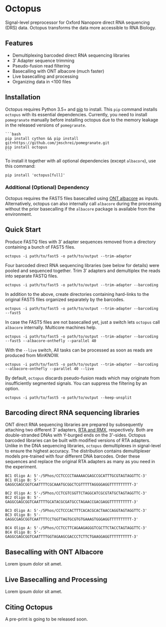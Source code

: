 # Octopus
Signal-level preprocessor for Oxford Nanopore direct RNA sequencing
(DRS) data. Octopus transforms the data more accessible to RNA Biology.

## Features
* Demultiplexing barcoded direct RNA sequencing libraries
* 3′ Adapter sequence trimming
* Pseudo-fusion read filtering
* Basecalling with ONT albacore (much faster)
* Live basecalling and processing
* Organizing data in <100 files

## Installation
Octopus requires Python 3.5+ and [pip](http://pypi.python.org/pypi/pip) to install.
This `pip` command installs `octopus` with its essential dependencies. Currently,
you need to install `pomegranate` manually before installing octopus due to the
memory leakage in the released versions of `pomegranate`.

    ```bash
    pip install cython && pip install git+https://github.com/jmschrei/pomegranate.git
    pip install octopus
    ```

To install it together with all optional dependencies (except `albacore`), use this
command:

    pip install 'octopus[full]'

### Additional (Optional) Dependency
Octopus requires the FAST5 files basecalled using
[ONT albacore](https://community.nanoporetech.com/downloads) as inputs.
Alternatively, octopus can also internally call `albacore` during the
processing without the prior basecalling if the `albacore` package is
available from the environment.

## Quick Start
Produce FASTQ files with 3′ adapter sequences removed from a directory
containing a bunch of FAST5 files.

    octopus -i path/to/fast5 -o path/to/output --trim-adapter

Four barcoded direct RNA sequencing libraries (see below for details)
were pooled and sequenced together. Trim 3′ adapters and demultiplex
the reads into separate FASTQ files.

    octopus -i path/to/fast5 -o path/to/output --trim-adapter --barcoding

In addition to the above, create directories containing hard-links to
the original FAST5 files organized separately by the barcodes.

    octopus -i path/to/fast5 -o path/to/output --trim-adapter --barcoding --fast5

In case the FAST5 files are not basecalled yet, just a switch lets
`octopus` call `albacore` internally. Multicore machines help.

    octopus -i path/to/fast5 -o path/to/output --trim-adapter --barcoding --fast5 --albacore-onthefly --parallel 40

With the `--live` switch, All tasks can be processed as soon as reads
are produced from MinKNOW.

    octopus -i path/to/fast5 -o path/to/output --trim-adapter --barcoding --albacore-onthefly --parallel 40 --live

By default, `octopus` discards pseudo-fusion reads which may originate
from insufficiently segmented signals. You can suppress the filtering
by an option.

    octopus -i path/to/fast5 -o path/to/output --keep-unsplit

## Barcoding direct RNA sequencing libraries
ONT direct RNA sequencing libraries are prepared by subsequently attaching
two different 3' adapters, [RTA and RMX](https://community.nanoporetech.com/protocols/sequence-specific-direct-rna-sequencing/v/drss_9035_v1_revg_11may2017/overview-of-the-direct-rna),
respectively. Both are double-stranded DNAs with Y-burged ends on the
3'-sides. Octopus barcoded libraries can be built with modified versions of
RTA adapters. Unlike in the DNA sequencing libraries, `octopus` demultiplexes
in signal-level to ensure the highest accuracy. The distribution contains
demultiplexer models pre-trained with four different DNA barcodes.
Order these sequences and replace the original RTA adapters as many as you
need in the experiment.

```
BC1 Oligo A: 5'-/5Phos/CCTCCCCTAAAAACGAGCCGCATTTGCGTAGTAGGTTC-3'
BC1 Oligo B: 5'-GAGGCGAGCGGTCAATTTTCGCAAATGCGGCTCGTTTTTAGGGGAGGTTTTTTTTTT-3'
```

```
BC2 Oligo A: 5'-/5Phos/CCTCGTCGGTTCTAGGCATCGCGTATGCTAGTAGGTTC-3'
BC2 Oligo B: 5'-GAGGCGAGCGGTCAATTTTGCATACGCGATGCCTAGAACCGACGAGGTTTTTTTTTT-3'
```

```
BC3 Oligo A: 5'-/5Phos/CCTCCCACTTTCACACGCACTAACCAGGTAGTAGGTTC-3'
BC3 Oligo B: 5'-GAGGCGAGCGGTCAATTTTCCTGGTTAGTGCGTGTGAAAGTGGGAGGTTTTTTTTTT-3'
```

```
BC4 Oligo A: 5'-/5Phos/CCTCCTTCAGAAGAGGGTCGCTTCTACCTAGTAGGTTC-3'
BC4 Oligo B: 5'-GAGGCGAGCGGTCAATTTTGGTAGAAGCGACCCTCTTCTGAAGGAGGTTTTTTTTTT-3'
```

## Basecalling with ONT Albacore
Lorem ipsum dolor sit amet.

## Live Basecalling and Processing
Lorem ipsum dolor sit amet.

## Citing Octopus
A pre-print is going to be released soon.
